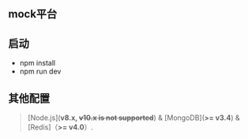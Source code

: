 ## mock平台

## 启动

- npm install
- npm run dev

## 其他配置
> [Node.js](**v8.x, ~~v10.x is not supported~~**) & [MongoDB](**>= v3.4**) & [Redis]（**>= v4.0**）.